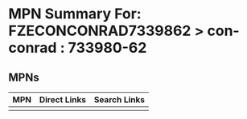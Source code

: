 



# MPN Summary For: FZECONCONRAD7339862 > con-conrad : 733980-62

## MPNs
  

|MPN|Direct Links|Search Links|
| :--- | :--- | :--- |
||||
